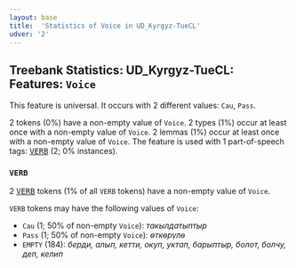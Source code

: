 ```yaml
---
layout: base
title:  'Statistics of Voice in UD_Kyrgyz-TueCL'
udver: '2'
---
```


## Treebank Statistics: UD_Kyrgyz-TueCL: Features: `Voice`

This feature is universal.
It occurs with 2 different values: `Cau`, `Pass`.

2 tokens (0%) have a non-empty value of `Voice`.
2 types (1%) occur at least once with a non-empty value of `Voice`.
2 lemmas (1%) occur at least once with a non-empty value of `Voice`.
The feature is used with 1 part-of-speech tags: <tt><a href="ky_tuecl-pos-VERB.html">VERB</a></tt> (2; 0% instances).

### `VERB`

2 <tt><a href="ky_tuecl-pos-VERB.html">VERB</a></tt> tokens (1% of all `VERB` tokens) have a non-empty value of `Voice`.

`VERB` tokens may have the following values of `Voice`:

* `Cau` (1; 50% of non-empty `Voice`): <em>такылдатыптыр</em>
* `Pass` (1; 50% of non-empty `Voice`): <em>ѳткѳрүлѳ</em>
* `EMPTY` (184): <em>берди, алып, кетти, окуп, уктап, барыптыр, болот, болчу, деп, келип</em>


